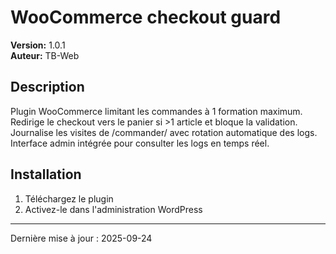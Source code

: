 # WooCommerce checkout guard

**Version:** 1.0.1  
**Auteur:** TB-Web  

## Description

Plugin WooCommerce limitant les commandes à 1 formation maximum. Redirige le checkout vers le panier si >1 article et bloque la validation. Journalise les visites de /commander/ avec rotation automatique des logs. Interface admin intégrée pour consulter les logs en temps réel.

## Installation

1. Téléchargez le plugin
2. Activez-le dans l'administration WordPress

---
Dernière mise à jour : 2025-09-24
